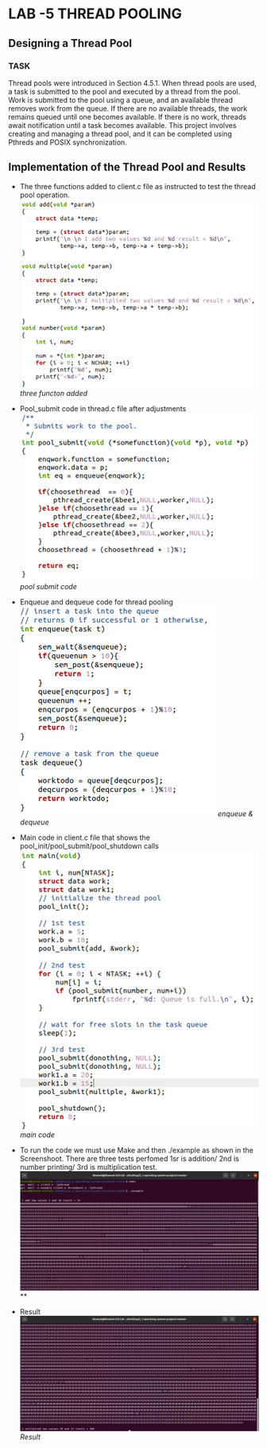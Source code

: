 # LAB -5 THREAD POOLING 

## Designing a Thread Pool
### TASK
Thread pools were introduced in Section 4.5.1. When thread pools are used, a task is submitted
to the pool and executed by a thread from the pool. Work is submitted to the pool using a queue,
and an available thread removes work from the queue. If there are no available threads, the work
remains queued until one becomes available. If there is no work, threads await notification until a
task becomes available. This project involves creating and managing a thread pool, and it can be
completed using Pthreds and POSIX synchronization.
 
## Implementation of the Thread Pool and Results
- The three functions added to client.c file as instructed to test the thread pool operation.
![](images/1.jpeg)
*three functon added*

- Pool_submit code in thread.c file after adjustments
![](images/2.jpeg)
*pool submit code*


- Enqueue and dequeue code for thread pooling
![](images/3.jpeg)
*enqueue & dequeue*


- Main code in client.c file that shows the pool_init/pool_submit/pool_shutdown calls
![](images/4.jpeg)
*main code*

- To run the code we must use Make and then ./example as shown in the Screenshoot. There are three tests perfomed 1sr is addition/ 2nd is number printing/ 3rd is multiplication test. 
![](images/5.jpeg)
**

- Result 
![](images/6.jpeg)
*Result*

